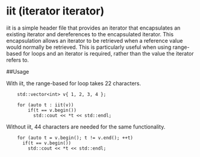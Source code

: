 iit (iterator iterator)
===

iit is a simple header file that provides an iterator that encapsulates an existing iterator
and dereferences to the encapsulated iterator. This encapsulation allows an iterator to be 
retrieved when a reference value would normally be retrieved. This is particularly useful
when using range-based for loops and an iterator is required, rather than the value the iterator
refers to.

##Usage

With iit, the range-based for loop takes 22 characters. 

    	std::vector<int> v{ 1, 2, 3, 4 };
    
    	for (auto t : iit(v))
    	    if(t == v.begin())
    	      std::cout << *t << std::endl;

Without iit, 44 characters are needed for the same functionality.
    
    	for (auto t = v.begin(); t != v.end(); ++t)
    	  if(t == v.begin())
    	    std::cout << *t << std::endl;


